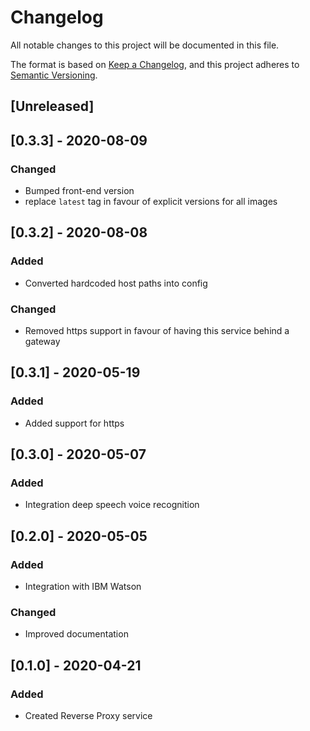 # Changelog
All notable changes to this project will be documented in this file.

The format is based on [Keep a Changelog](https://keepachangelog.com/en/1.0.0/),
and this project adheres to [Semantic Versioning](https://semver.org/spec/v2.0.0.html).

## [Unreleased]

## [0.3.3] - 2020-08-09
### Changed
- Bumped front-end version
- replace `latest` tag in favour of explicit versions for all images

## [0.3.2] - 2020-08-08
### Added
- Converted hardcoded host paths into config
### Changed
- Removed https support in favour of having this service behind a gateway

## [0.3.1] - 2020-05-19
### Added
- Added support for https

## [0.3.0] - 2020-05-07
### Added
- Integration deep speech voice recognition

## [0.2.0] - 2020-05-05
### Added
- Integration with IBM Watson
### Changed
- Improved documentation 

## [0.1.0] - 2020-04-21
### Added
- Created Reverse Proxy service

